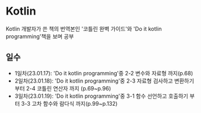 # Kotlin
Kotlin 개발자가 쓴 책의 번역본인 '코틀린 완벽 가이드'와 'Do it kotlin programming'책을 보며 공부

 ## 일수
 - 1일차(23.01.17): 'Do it kotlin programming'중 2-2 변수와 자료형 까지(p.68)
 - 2일차(23.01.18): 'Do it kotlin programming'중 2-3 자료형 검사하고 변환하기 부터 2-4 코틀린 연산자 까지 (p.69~p.96)
 - 3일차(23.01.19): 'Do it kotlin programming'중 3-1 함수 선언하고 호출하기 부터 3-3 고차 함수와 람다식 까지(p.99~p.132)